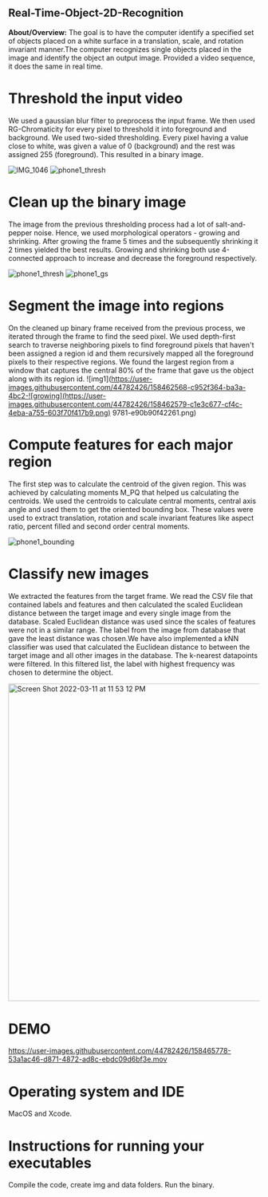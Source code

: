 ## Real-Time-Object-2D-Recognition

**About/Overview:**
The goal is to have the computer identify a specified set of objects placed on a white surface in a translation, scale, and rotation invariant manner.The computer recognizes single objects placed in the image and identify the object an output image. Provided a video sequence, it does the same in real time.

# Threshold the input video

We used a gaussian blur filter to preprocess the input frame. We then used RG-Chromaticity for every pixel to threshold it into foreground and background. We used two-sided thresholding. Every pixel having a value close to white, was given a value of 0 (background) and the rest was assigned 255 (foreground). This resulted in a binary image.

![IMG_1046](https://user-images.githubusercontent.com/44782426/158461881-a44244b8-9b44-45fa-b60d-310990e0cc4d.JPG)
![phone1_thresh](https://user-images.githubusercontent.com/44782426/158461897-aef0094a-1cc0-4c76-b969-09978f3e0bd3.jpg)

# Clean up the binary image

The image from the previous thresholding process had a lot of salt-and-pepper noise. Hence, we used morphological operators - growing and shrinking. After growing the frame 5 times and the subsequently shrinking it 2 times yielded the best results. Growing and shrinking both use 4-connected approach to increase and decrease the foreground respectively.

![phone1_thresh](https://user-images.githubusercontent.com/44782426/158462323-6fd5da17-a84e-4552-9cdb-bf6e6de5104c.jpg)
![phone1_gs](https://user-images.githubusercontent.com/44782426/158462330-b9b9c492-2020-47fe-903d-5392d26522a9.jpg)

# Segment the image into regions

On the cleaned up binary frame received from the previous process, we iterated through the frame to find the seed pixel. We used depth-first search to traverse neighboring pixels to find foreground pixels that haven't been assigned a region id and them recursively mapped all the foreground pixels to their respective regions. We found the largest region from a window that captures the central 80% of the frame that gave us the object along with its region id.
![img1](https://user-images.githubusercontent.com/44782426/158462568-c952f364-ba3a-4bc2-![growing](https://user-images.githubusercontent.com/44782426/158462579-c1e3c677-cf4c-4eba-a755-603f70f417b9.png)
9781-e90b90f42261.png)

# Compute features for each major region

The first step was to calculate the centroid of the given region. This was achieved by calculating moments M_PQ that helped us calculating the centroids. We used the centroids to calculate central moments, central axis angle and used them to get the oriented bounding box. These values were used to extract translation, rotation and scale invariant features like aspect ratio, percent filled and second order central moments.

![phone1_bounding](https://user-images.githubusercontent.com/44782426/158462818-fb7384ce-28b2-4abe-a7ed-5438fb53175e.jpg)

# Classify new images

We extracted the features from the target frame. We read the CSV file that contained labels and features and then calculated the scaled Euclidean distance between the target image and every single image from the database. Scaled Euclidean distance was used since the scales of features were not in a similar range. The label from the image from database that gave the least distance was chosen.We have also implemented a kNN classifier was used that calculated the Euclidean distance to between the target image and all other images in the database. The k-nearest datapoints were filtered. In this filtered list, the label with highest frequency was chosen to determine the object.

<img width="637" alt="Screen Shot 2022-03-11 at 11 53 12 PM" src="https://user-images.githubusercontent.com/44782426/158463044-ba0cc795-d986-4fa9-9ad1-8270d04ca58f.png">


# DEMO

https://user-images.githubusercontent.com/44782426/158465778-53a1ac46-d871-4872-ad8c-ebdc09d6bf3e.mov

# Operating system and IDE

MacOS and Xcode.

# Instructions for running your executables

Compile the code, create img and data folders. Run the binary. 
